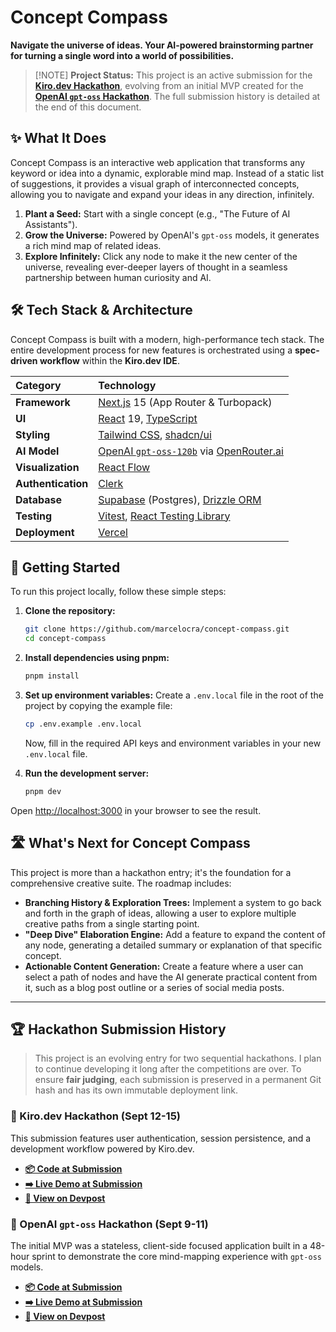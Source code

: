 # Concept Compass

**Navigate the universe of ideas. Your AI-powered brainstorming partner for turning a single word into a world of possibilities.**

[](https://nextjs.org/)
[](https://react.dev/)
[](https://www.typescriptlang.org/)
[](https://tailwindcss.com/)
[](https://vercel.com)

> [\!NOTE]
> **Project Status:** This project is an active submission for the **[Kiro.dev Hackathon](https://devpost.com/software/concept-compass-5cj6by)**, evolving from an initial MVP created for the **[OpenAI `gpt-oss` Hackathon](https://www.google.com/search?q=%5Bhttps://devpost.com/software/concept-compass%5D\(https://devpost.com/software/concept-compass\))**. The full submission history is detailed at the end of this document.

## ✨ What It Does

Concept Compass is an interactive web application that transforms any keyword or idea into a dynamic, explorable mind map. Instead of a static list of suggestions, it provides a visual graph of interconnected concepts, allowing you to navigate and expand your ideas in any direction, infinitely.

1.  **Plant a Seed:** Start with a single concept (e.g., "The Future of AI Assistants").
2.  **Grow the Universe:** Powered by OpenAI's `gpt-oss` models, it generates a rich mind map of related ideas.
3.  **Explore Infinitely:** Click any node to make it the new center of the universe, revealing ever-deeper layers of thought in a seamless partnership between human curiosity and AI.

## 🛠️ Tech Stack & Architecture

Concept Compass is built with a modern, high-performance tech stack. The entire development process for new features is orchestrated using a **spec-driven workflow** within the **Kiro.dev IDE**.

| Category | Technology |
| :--- | :--- |
| **Framework** | [Next.js](https://nextjs.org/) 15 (App Router & Turbopack) |
| **UI** | [React](https://react.dev/) 19, [TypeScript](https://www.typescriptlang.org/) |
| **Styling** | [Tailwind CSS](https://tailwindcss.com/), [shadcn/ui](https://ui.shadcn.com/) |
| **AI Model** | [OpenAI `gpt-oss-120b`](https://www.google.com/search?q=%5Bhttps://openai.com/%5D\(https://openai.com/\)) via [OpenRouter.ai](http://openrouter.ai) |
| **Visualization** | [React Flow](https://reactflow.dev/) |
| **Authentication** | [Clerk](https://clerk.com/) |
| **Database** | [Supabase](https://supabase.com/) (Postgres), [Drizzle ORM](https://orm.drizzle.team/) |
| **Testing** | [Vitest](https://vitest.dev/), [React Testing Library](https://testing-library.com/) |
| **Deployment** | [Vercel](https://vercel.com/) |

## 🏃 Getting Started

To run this project locally, follow these simple steps:

1.  **Clone the repository:**

    ```bash
    git clone https://github.com/marcelocra/concept-compass.git
    cd concept-compass
    ```

2.  **Install dependencies using pnpm:**

    ```bash
    pnpm install
    ```

3.  **Set up environment variables:**
    Create a `.env.local` file in the root of the project by copying the example file:

    ```bash
    cp .env.example .env.local
    ```

    Now, fill in the required API keys and environment variables in your new `.env.local` file.

4.  **Run the development server:**

    ```bash
    pnpm dev
    ```

Open [http://localhost:3000](https://www.google.com/search?q=http://localhost:3000) in your browser to see the result.

## 🛣️ What's Next for Concept Compass

This project is more than a hackathon entry; it's the foundation for a comprehensive creative suite. The roadmap includes:

  - **Branching History & Exploration Trees:** Implement a system to go back and forth in the graph of ideas, allowing a user to explore multiple creative paths from a single starting point.
  - **"Deep Dive" Elaboration Engine:** Add a feature to expand the content of any node, generating a detailed summary or explanation of that specific concept.
  - **Actionable Content Generation:** Create a feature where a user can select a path of nodes and have the AI generate practical content from it, such as a blog post outline or a series of social media posts.

-----

## 🏆 Hackathon Submission History

> This project is an evolving entry for two sequential hackathons. I plan to continue developing it long after the competitions are over. To ensure **fair judging**, each submission is preserved in a permanent Git hash and has its own immutable deployment link.

### **🚀 Kiro.dev Hackathon (Sept 12-15)**

This submission features user authentication, session persistence, and a development workflow powered by Kiro.dev.

  - **[📦 Code at Submission](https://github.com/marcelocra/concept-compass/tree/6b716272119bd8ca0bc66bb8048c905db06fac2e)**
  - **[➡️ Live Demo at Submission](https://concept-compass-ojbc6nn29-marcelo-almeidas-projects.vercel.app/)**
  - **[📄 View on Devpost](https://devpost.com/software/concept-compass-5cj6by)**

### **📍 OpenAI `gpt-oss` Hackathon (Sept 9-11)**

The initial MVP was a stateless, client-side focused application built in a 48-hour sprint to demonstrate the core mind-mapping experience with `gpt-oss` models.

  - **[📦 Code at Submission](https://github.com/marcelocra/concept-compass/tree/edd2fe74ad9df895b391e674a80f35597a45bb44)**
  - **[➡️ Live Demo at Submission](https://concept-compass-i2oqfkahs-marcelo-almeidas-projects.vercel.app)**
  - **[📄 View on Devpost](https://devpost.com/software/concept-compass)**
